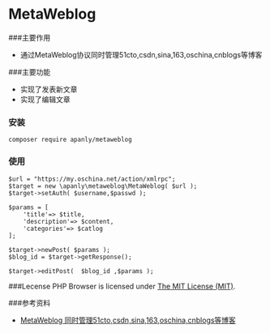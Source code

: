MetaWeblog
===================
###主要作用
* 通过MetaWeblog协议同时管理51cto,csdn,sina,163,oschina,cnblogs等博客

###主要功能
* 实现了发表新文章
* 实现了编辑文章

### 安装
    
    composer require apanly/metaweblog

### 使用
    
    $url = "https://my.oschina.net/action/xmlrpc";
    $target = new \apanly\metaweblog\MetaWeblog( $url );
    $target->setAuth( $username,$passwd );
    
    $params = [
        'title'=> $title,
        'description'=> $content,
        'categories'=> $catlog
    ];
            
    $target->newPost( $params );
    $blog_id = $target->getResponse();
    
    $target->editPost(  $blog_id ,$params );
    
    

###Lecense
PHP Browser is licensed under [The MIT License (MIT)](LICENSE).


###参考资料
* [MetaWeblog 同时管理51cto,csdn,sina,163,oschina,cnblogs等博客](http://www.vincentguo.cn/default/91)


